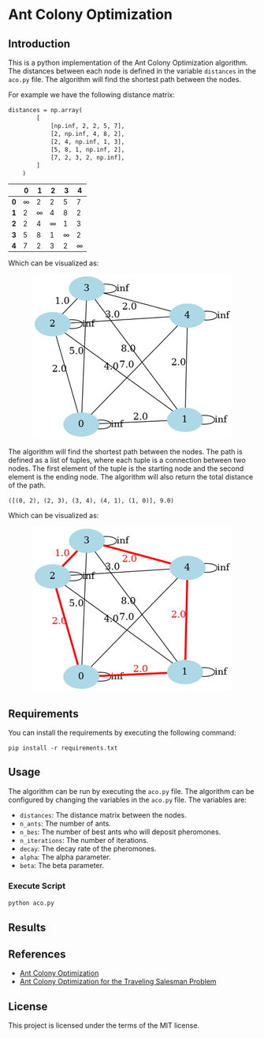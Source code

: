 # Ant Colony Optimization
## Introduction
This is a python implementation of the Ant Colony Optimization algorithm. The distances between each node is defined in the variable `distances` in the `aco.py` file. The algorithm will find the shortest path between the nodes.

For example we have the following distance matrix:
```
distances = np.array(
        [
            [np.inf, 2, 2, 5, 7],
            [2, np.inf, 4, 8, 2],
            [2, 4, np.inf, 1, 3],
            [5, 8, 1, np.inf, 2],
            [7, 2, 3, 2, np.inf],
        ]
    )
```
|       | **0** | **1** | **2** | **3** | **4** |
|-------|-------|-------|-------|-------|-------|
| **0** | $\infty$   | 2     | 2     | 5     | 7     |
| **1** | 2     | $\infty$    | 4     | 8     | 2     |
| **2** | 2     | 4     | $\infty$    | 1     | 3     |
| **3** | 5     | 8     | 1     | $\infty$    | 2     |
| **4** | 7     | 2     | 3     | 2     | $\infty$    |

Which can be visualized as:

<p align="center">
  <img src="plots/network.png" />
</p>

The algorithm will find the shortest path between the nodes. The path is defined as a list of tuples, where each tuple is a connection between two nodes. The first element of the tuple is the starting node and the second element is the ending node. The algorithm will also return the total distance of the path.

```
([(0, 2), (2, 3), (3, 4), (4, 1), (1, 0)], 9.0)
```

Which can be visualized as:

<p align="center">
  <img src="plots/network_shortes_path.png" />
</p>


## Requirements
You can install the requirements by executing the following command:
```
pip install -r requirements.txt
```

## Usage
The algorithm can be run by executing the `aco.py` file. The algorithm can be configured by changing the variables in the `aco.py` file. The variables are:
- `distances`: The distance matrix between the nodes.
- `n_ants`: The number of ants.
- `n_bes`: The number of best ants who will deposit pheromones.
- `n_iterations`: The number of iterations.
- `decay`: The decay rate of the pheromones.
- `alpha`: The alpha parameter.
- `beta`: The beta parameter.

### Execute Script
```
python aco.py
```

## Results



## References
- [Ant Colony Optimization](https://en.wikipedia.org/wiki/Ant_colony_optimization_algorithms)
- [Ant Colony Optimization for the Traveling Salesman Problem](https://www.researchgate.net/publication/220878660_Ant_Colony_Optimization_for_the_Traveling_Salesman_Problem)

## License
This project is licensed under the terms of the MIT license.
